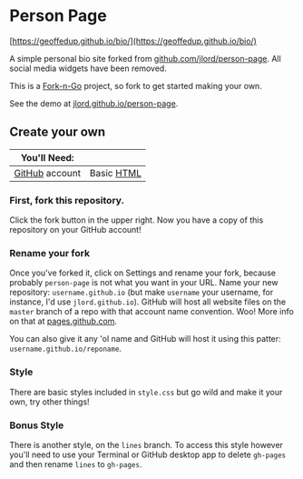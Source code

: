 # Person Page
[https://geoffedup.github.io/bio/](https://geoffedup.github.io/bio/)

A simple personal bio site forked from [github.com/jlord/person-page](https://github.com/jlord/person-page). All social media widgets have been removed.

This is a [Fork-n-Go](http://www.jlord.github.io/forkngo) project, so fork to get started making your own.

See the demo at [jlord.github.io/person-page](http://jlord.github.io/person-page).

## Create your own

| You'll Need: |   |
| ------------ | - |
| [GitHub](http://www.github.com/signup) account | Basic [HTML](http://learn.shayhowe.com/html-css/) |

### First, fork this repository.

Click the fork button in the upper right. Now you have a copy of this repository on your GitHub account!

### Rename your fork

Once you've forked it, click on Settings and rename your fork, because probably `person-page` is not what you want in your URL. Name your new repository: `username.github.io` (but make `username` your username, for instance, I'd use `jlord.github.io`). GitHub will host all website files on the `master` branch of a repo with that account name convention. Woo! More info on that at [pages.github.com](http://www.pages.github.com).

You can also give it any 'ol name and GitHub will host it using this patter: `username.github.io/reponame`.


### Style

There are basic styles included in `style.css` but go wild and make it your own, try other things!

### Bonus Style

There is another style, on the `lines` branch. To access this style however you'll need to use your Terminal or GitHub desktop app to delete `gh-pages` and then rename `lines` to `gh-pages`.
